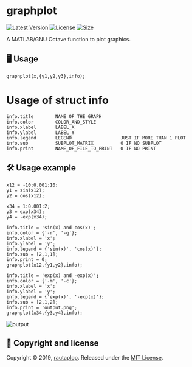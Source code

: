 # graphplot
[![Latest Version](https://img.shields.io/github/release/rautaplop/graphplot)](https://github.com/rautaplop/graphplot/releases)
[![License       ](https://img.shields.io/github/license/rautaplop/graphplot)](LICENSE)
[![Size          ](https://img.shields.io/github/repo-size/rautaplop/graphplot)](README.md)

A MATLAB/GNU Octave function to plot graphics.

## 🖥 Usage
```
graphplot(x,{y1,y2,y3},info);
```
# Usage of struct info
```
info.title        NAME_OF_THE_GRAPH
info.color        COLOR_AND_STYLE
info.xlabel       LABEL_X
info.ylabel       LABEL_Y
info.legend       LEGEND                  JUST IF MORE THAN 1 PLOT
info.sub          SUBPLOT_MATRIX          0 IF NO SUBPLOT
info.print        NAME_OF_FILE_TO_PRINT   0 IF NO PRINT
```

## 🛠 Usage example
```
x12 = -10:0.001:10;
y1 = sin(x12);
y2 = cos(x12);

x34 = 1:0.001:2;
y3 = exp(x34);
y4 = -exp(x34);

info.title = 'sin(x) and cos(x)';
info.color = {'-r', '-g'};
info.xlabel = 'x';
info.ylabel = 'y';
info.legend = {'sin(x)', 'cos(x)'};
info.sub = [2,1,1];
info.print = 0;
graphplot(x12,{y1,y2},info);

info.title = 'exp(x) and -exp(x)';
info.color = {'-m', '-c'};
info.xlabel = 'x';
info.ylabel = 'y';
info.legend = {'exp(x)', '-exp(x)'};
info.sub = [2,1,2];
info.print = 'output.png';
graphplot(x34,{y3,y4},info);
```
![output](https://raw.githubusercontent.com/rautaplop/graphplot/master/output.png)

## 📝 Copyright and license
Copyright © 2019, [rautaplop](https://github.com/rautaplop). Released under the [MIT License](LICENSE).
